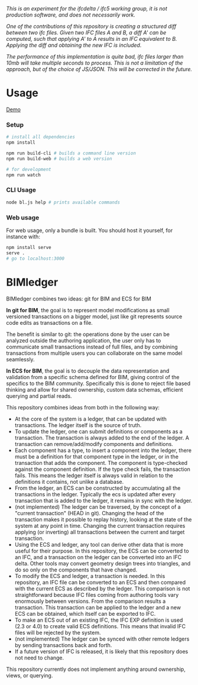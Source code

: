 *This is an experiment for the ifcdelta / ifc5 working group, it is not production software, and does not necessarily work.*

*One of the contributions of this repository is creating a structured diff between two ifc files. Given two IFC files A and B, a diff A' can be computed, such that applying A' to A results in an IFC equivalent to B. Applying the diff and obtaining the new IFC is included.*

*The performance of this implementation is quite bad, ifc files larger than 10mb will take multiple seconds to process. This is not a limitation of the approach, but of the choice of JS/JSON. This will be corrected in the future.*

# Usage

[Demo](https://tomvandig.github.io/bl-deploy/)

### Setup
```sh
# install all dependencies
npm install

npm run build-cli # builds a command line version
npm run build-web # builds a web version

# for development
npm run watch
```

### CLI Usage

```sh
node bl.js help # prints available commands
```

### Web usage

For web usage, only a bundle is built. You should host it yourself, for instance with:

```sh
npm install serve
serve .
# go to localhost:3000
```


# BIMledger
BIMledger combines two ideas: git for BIM and ECS for BIM

**In git for BIM**, the goal is to represent model modifications as small versioned transactions on a bigger model, just like git represents source code edits as transactions on a file. 

The benefit is similar to git: the operations done by the user can be analyzed outside the authoring application, the user only has to communicate small transactions instead of full files, and by combining transactions from multiple users you can collaborate on the same model seamlessly.

**In ECS for BIM**, the goal is to decouple the data representation and validation from a specific schema defined for BIM, giving control of the specifics to the BIM community. Specifically this is done to reject file based thinking and allow for shared ownership, custom data schemas, efficient querying and partial reads.

This repository combines ideas from both in the following way:

* At the core of the system is a ledger, that can be updated with transactions. The ledger itself is the source of truth.
* To update the ledger, one can submit definitions or components as a transaction. The transaction is always added to the end of the ledger. A transaction can remove/add/modify components and definitions.
* Each component has a type, to insert a component into the ledger, there must be a definition for that component type in the ledger, or in the transaction that adds the component. The component is type-checked against the component definition. If the type check fails, the transaction fails. This means the ledger itself is always valid in relation to the definitions it contains, not unlike a database.
* From the ledger, an ECS can be constructed by accumulating all the transactions in the ledger. Typically the ecs is updated after every transaction that is added to the ledger, it remains in sync with the ledger.
* (not implemented) The ledger can be traversed, by the concept of a "current transaction" (HEAD in git). Changing the head of the transaction makes it possible to replay history, looking at the state of the system at any point in time. Changing the current transaction requires applying (or inverting) all transactions between the current and target transaction.
* Using the ECS and ledger, any tool can derive other data that is more useful for their purpose. In this repository, the ECS can be converted to an IFC, and a transaction on the ledger can be converted into an IFC delta. Other tools may convert geometry design trees into triangles, and do so only on the components that have changed.
* To modify the ECS and ledger, a transaction is needed. In this repository, an IFC file can be converted to an ECS and then compared with the current ECS as described by the ledger. This comparison is not straightforward because IFC files coming from authoring tools vary enormously between versions. From the comparison results a transaction. This transaction can be applied to the ledger and a new ECS can be obtained, which itself can be exported to IFC.
* To make an ECS out of an existing IFC, the IFC EXP definition is used (2.3 or 4.0) to create valid ECS definitions. This means that invalid IFC files will be rejected by the system.
* (not implemented) The ledger can be synced with other remote ledgers by sending transactions back and forth.
* If a future version of IFC is released, it is likely that this repository does not need to change.

This repository currently does not implement anything around ownership, views, or querying.

